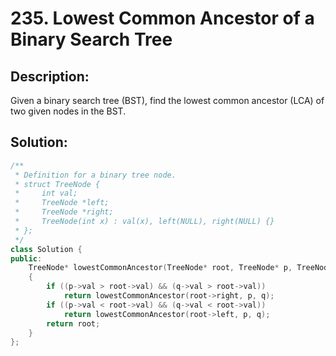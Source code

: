 # 235. Lowest Common Ancestor of a Binary Search Tree

## Description:

Given a binary search tree (BST), find the lowest common ancestor (LCA) of two given nodes in the BST.

## Solution:

```c++
/**
 * Definition for a binary tree node.
 * struct TreeNode {
 *     int val;
 *     TreeNode *left;
 *     TreeNode *right;
 *     TreeNode(int x) : val(x), left(NULL), right(NULL) {}
 * };
 */
class Solution {
public:
    TreeNode* lowestCommonAncestor(TreeNode* root, TreeNode* p, TreeNode* q)
    {
        if ((p->val > root->val) && (q->val > root->val))
            return lowestCommonAncestor(root->right, p, q);
        if ((p->val < root->val) && (q->val < root->val))
            return lowestCommonAncestor(root->left, p, q);
        return root;
    }
};
```

<!-- remark：

-  -->
